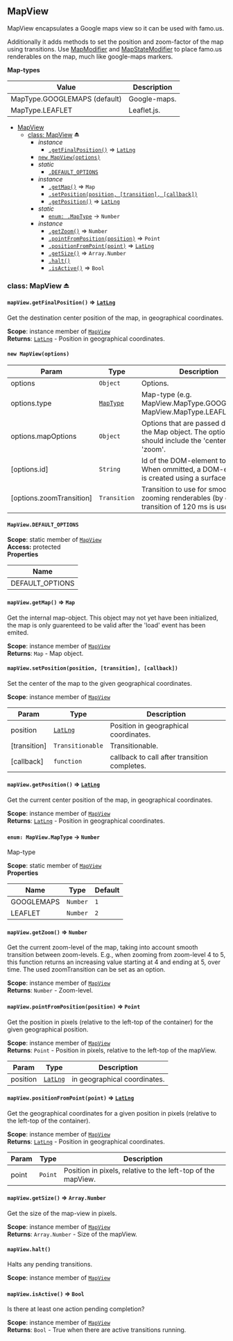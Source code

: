 <a name="module_MapView"></a>
## MapView
MapView encapsulates a Google maps view so it can be used with famo.us.

Additionally it adds methods to set the position and zoom-factor of the map using transitions.
Use [MapModifier](MapModifier) and [MapStateModifier](MapStateModifier) to place famo.us renderables on the map, much like google-maps markers.

**Map-types**

|Value|Description|
|---|---|
|MapType.GOOGLEMAPS (default)|Google-maps.|
|MapType.LEAFLET|Leaflet.js.|


* [MapView](#module_MapView)
  * [class: MapView](#exp_module_MapView--MapView) ⏏
    * _instance_
      * [`.getFinalPosition()`](#module_MapView--MapView#getFinalPosition) ⇒ <code>[LatLng](https://developers.google.com/maps/documentation/javascript/reference#LatLng)</code>
    * [`new MapView(options)`](#new_module_MapView--MapView_new)
    * _static_
      * [`.DEFAULT_OPTIONS`](#module_MapView--MapView.DEFAULT_OPTIONS)
    * _instance_
      * [`.getMap()`](#module_MapView--MapView#getMap) ⇒ <code>Map</code>
      * [`.setPosition(position, [transition], [callback])`](#module_MapView--MapView#setPosition)
      * [`.getPosition()`](#module_MapView--MapView#getPosition) ⇒ <code>[LatLng](https://developers.google.com/maps/documentation/javascript/reference#LatLng)</code>
    * _static_
      * [`enum: .MapType`](#module_MapView--MapView.MapType) → <code>Number</code>
    * _instance_
      * [`.getZoom()`](#module_MapView--MapView#getZoom) ⇒ <code>Number</code>
      * [`.pointFromPosition(position)`](#module_MapView--MapView#pointFromPosition) ⇒ <code>Point</code>
      * [`.positionFromPoint(point)`](#module_MapView--MapView#positionFromPoint) ⇒ <code>[LatLng](https://developers.google.com/maps/documentation/javascript/reference#LatLng)</code>
      * [`.getSize()`](#module_MapView--MapView#getSize) ⇒ <code>Array.Number</code>
      * [`.halt()`](#module_MapView--MapView#halt)
      * [`.isActive()`](#module_MapView--MapView#isActive) ⇒ <code>Bool</code>

<a name="exp_module_MapView--MapView"></a>
### class: MapView ⏏
<a name="module_MapView--MapView#getFinalPosition"></a>
#### `mapView.getFinalPosition()` ⇒ <code>[LatLng](https://developers.google.com/maps/documentation/javascript/reference#LatLng)</code>
Get the destination center position of the map, in geographical coordinates.

**Scope**: instance member of <code>[MapView](#exp_module_MapView--MapView)</code>  
**Returns**: <code>[LatLng](https://developers.google.com/maps/documentation/javascript/reference#LatLng)</code> - Position in geographical coordinates.  
<a name="new_module_MapView--MapView_new"></a>
#### `new MapView(options)`

| Param | Type | Description |
| --- | --- | --- |
| options | <code>Object</code> | Options. |
| options.type | <code>[MapType](#module_MapView--MapView.MapType)</code> | Map-type (e.g. MapView.MapType.GOOGLEMAPS, MapView.MapType.LEAFLET). |
| options.mapOptions | <code>Object</code> | Options that are passed directly to the Map object. The options should include the 'center' and 'zoom'. |
| [options.id] | <code>String</code> | Id of the DOM-element to use. When ommitted, a DOM-element is created using a surface. |
| [options.zoomTransition] | <code>Transition</code> | Transition to use for smoothly zooming renderables (by default a transition of 120 ms is used). |

<a name="module_MapView--MapView.DEFAULT_OPTIONS"></a>
#### `MapView.DEFAULT_OPTIONS`
**Scope**: static member of <code>[MapView](#exp_module_MapView--MapView)</code>  
**Access:** protected  
**Properties**

| Name |
| --- |
| DEFAULT_OPTIONS | 

<a name="module_MapView--MapView#getMap"></a>
#### `mapView.getMap()` ⇒ <code>Map</code>
Get the internal map-object. This object may not yet have been initialized, the map is only
guarenteed to be valid after the 'load' event has been emited.

**Scope**: instance member of <code>[MapView](#exp_module_MapView--MapView)</code>  
**Returns**: <code>Map</code> - Map object.  
<a name="module_MapView--MapView#setPosition"></a>
#### `mapView.setPosition(position, [transition], [callback])`
Set the center of the map to the given geographical coordinates.

**Scope**: instance member of <code>[MapView](#exp_module_MapView--MapView)</code>  

| Param | Type | Description |
| --- | --- | --- |
| position | <code>[LatLng](https://developers.google.com/maps/documentation/javascript/reference#LatLng)</code> | Position in geographical coordinates. |
| [transition] | <code>Transitionable</code> | Transitionable. |
| [callback] | <code>function</code> | callback to call after transition completes. |

<a name="module_MapView--MapView#getPosition"></a>
#### `mapView.getPosition()` ⇒ <code>[LatLng](https://developers.google.com/maps/documentation/javascript/reference#LatLng)</code>
Get the current center position of the map, in geographical coordinates.

**Scope**: instance member of <code>[MapView](#exp_module_MapView--MapView)</code>  
**Returns**: <code>[LatLng](https://developers.google.com/maps/documentation/javascript/reference#LatLng)</code> - Position in geographical coordinates.  
<a name="module_MapView--MapView.MapType"></a>
#### `enum: MapView.MapType` → <code>Number</code>
Map-type

**Scope**: static member of <code>[MapView](#exp_module_MapView--MapView)</code>  
**Properties**

| Name | Type | Default |
| --- | --- | --- |
| GOOGLEMAPS | <code>Number</code> | <code>1</code> | 
| LEAFLET | <code>Number</code> | <code>2</code> | 

<a name="module_MapView--MapView#getZoom"></a>
#### `mapView.getZoom()` ⇒ <code>Number</code>
Get the current zoom-level of the map, taking into account smooth transition between zoom-levels.
E.g., when zooming from zoom-level 4 to 5, this function returns an increasing value starting at 4 and ending
at 5, over time. The used zoomTransition can be set as an option.

**Scope**: instance member of <code>[MapView](#exp_module_MapView--MapView)</code>  
**Returns**: <code>Number</code> - Zoom-level.  
<a name="module_MapView--MapView#pointFromPosition"></a>
#### `mapView.pointFromPosition(position)` ⇒ <code>Point</code>
Get the position in pixels (relative to the left-top of the container) for the given geographical position.

**Scope**: instance member of <code>[MapView](#exp_module_MapView--MapView)</code>  
**Returns**: <code>Point</code> - Position in pixels, relative to the left-top of the mapView.  

| Param | Type | Description |
| --- | --- | --- |
| position | <code>[LatLng](https://developers.google.com/maps/documentation/javascript/reference#LatLng)</code> | in geographical coordinates. |

<a name="module_MapView--MapView#positionFromPoint"></a>
#### `mapView.positionFromPoint(point)` ⇒ <code>[LatLng](https://developers.google.com/maps/documentation/javascript/reference#LatLng)</code>
Get the geographical coordinates for a given position in pixels (relative to the left-top of the container).

**Scope**: instance member of <code>[MapView](#exp_module_MapView--MapView)</code>  
**Returns**: <code>[LatLng](https://developers.google.com/maps/documentation/javascript/reference#LatLng)</code> - Position in geographical coordinates.  

| Param | Type | Description |
| --- | --- | --- |
| point | <code>Point</code> | Position in pixels, relative to the left-top of the mapView. |

<a name="module_MapView--MapView#getSize"></a>
#### `mapView.getSize()` ⇒ <code>Array.Number</code>
Get the size of the map-view in pixels.

**Scope**: instance member of <code>[MapView](#exp_module_MapView--MapView)</code>  
**Returns**: <code>Array.Number</code> - Size of the mapView.  
<a name="module_MapView--MapView#halt"></a>
#### `mapView.halt()`
Halts any pending transitions.

**Scope**: instance member of <code>[MapView](#exp_module_MapView--MapView)</code>  
<a name="module_MapView--MapView#isActive"></a>
#### `mapView.isActive()` ⇒ <code>Bool</code>
Is there at least one action pending completion?

**Scope**: instance member of <code>[MapView](#exp_module_MapView--MapView)</code>  
**Returns**: <code>Bool</code> - True when there are active transitions running.  
